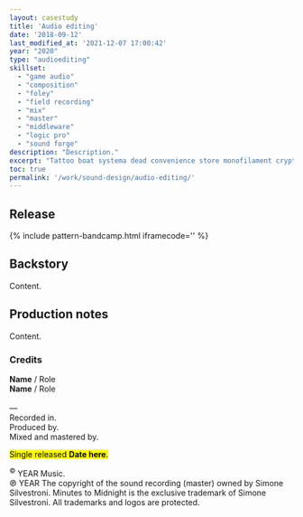 ```yaml
---
layout: casestudy
title: 'Audio editing'
date: '2018-09-12'
last_modified_at: '2021-12-07 17:00:42'
year: "2020"
type: "audioediting"
skillset: 
  - "game audio"
  - "composition"
  - "foley"
  - "field recording"
  - "mix"
  - "master"
  - "middleware"
  - "logic pro"
  - "sound forge"
description: "Description."
excerpt: "Tattoo boat systema dead convenience store monofilament crypto-marketing rifle tiger-team 8-bit human disposable post-semiotics concrete military-grade. "
toc: true
permalink: '/work/sound-design/audio-editing/'
---
```

## Release

{% include pattern-bandcamp.html iframecode='' %}

## Backstory

Content.

## Production notes

Content.

### Credits

**Name** / Role  
**Name** / Role  
<br>
—  
Recorded in.  
Produced by.  
Mixed and mastered by.  

<p class="detached"><mark class="m2m-highlight small">Single released <strong>Date here</strong>.</mark></p>

<p class="detached small">
  <sup>&copy;</sup> YEAR Music.<br>
  &copysr; YEAR The copyright of the sound recording (master) owned by Simone Silvestroni. Minutes to Midnight is the exclusive trademark of Simone Silvestroni. All trademarks and logos are protected.
</p>